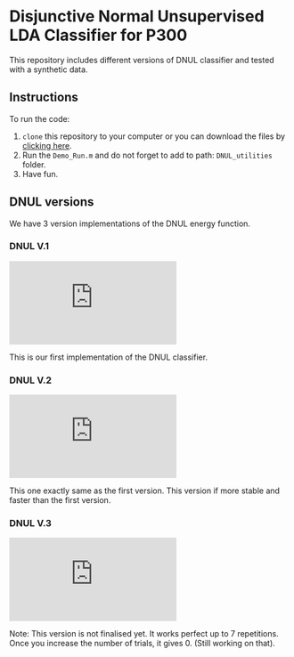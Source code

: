 # Disjunctive Normal Unsupervised LDA Classifier for P300 
This repository includes different versions of DNUL classifier and tested with a synthetic data.

## Instructions

To run the code:

1. `clone` this repository to your computer or you can download the files by [clicking here](https://github.com/MajedElwardy/DNUL_Classifier/archive/master.zip).
1. Run the `Demo_Run.m` and do not forget to add to path: `DNUL_utilities` folder.
1. Have fun.

## DNUL versions
We have 3 version implementations of the DNUL energy function. 

### DNUL V.1
![DNUL1](https://latex.codecogs.com/gif.latex?%7BE%7D%28x%29%20%3D%20%5Csum_%7Bi%7D%5E%7BM%7D%5CBigg%28%201%20-%20%5Cprod_%7Bj%7D%5E%7Bn%7D%5Cbigg%28%5Cunderbrace%7B1-%20f%28x_%7Bji%7D%29%20%5Cprod_%7Bk%20%5Cneq%20j%7D%5E%7Bn%7D%20%5CBig%281-f%28x_%7Bki%7D%29%5CBig%29%7D_%7BQ_j%7D%20%5Cbigg%29%5CBigg%29)

This is our first implementation of the DNUL classifier.
### DNUL V.2
![DNUL2](https://latex.codecogs.com/gif.latex?%7B%5Ccal%20L%7D%28%5CTheta%29%20%3D%20%5Csum_%7Bi%7D%5E%7Bm%7D%20%5Csum_%7Bj%7D%5E%7Bn%7D%5Cbigg%28%5Cunderbrace%7Bf_%7B%5CTheta%7D%28x_%7Bij%7D%29%20%5Cprod_%7Bk%20%5Cneq%20j%7D%5E%7Bn%7D%20%5CBig%281-f_%7B%5CTheta%7D%28x_%7Bik%7D%29%5CBig%29%7D_%7BQ_j%7D%20%5Cbigg%29)

This one exactly same as the first version. This version if more stable and faster than the first version.
### DNUL V.3
![DNUL3](https://latex.codecogs.com/gif.latex?%7B%5Ccal%20L%7D%28%5CTheta%29%20%3D%20%5Csum_%7Bi%7D%5E%7Bm%7D%20%5Csum_%7Bj%7D%5E%7Bn%7D%20%5Cprod_%7Br%7D%5E%7BR%7D%5Cbigg%28%5Cunderbrace%7Bf_%7B%5CTheta%7D%28x_%7Bijr%7D%29%20%5Cprod_%7Bk%20%5Cneq%20j%7D%5E%7Bn%7D%20%5CBig%281-f_%7B%5CTheta%7D%28x_%7Bikr%7D%29%5CBig%29%7D_%7BQ_j%7D%20%5Cbigg%29)

Note: This version is not finalised yet. It works perfect up to 7 repetitions. Once you increase the number of trials, it gives 0. (Still working on that).
